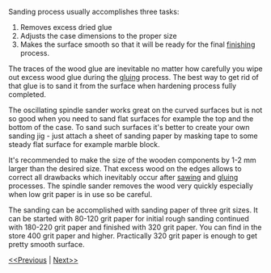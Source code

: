 Sanding process usually accomplishes three tasks:

1. Removes excess dried glue
2. Adjusts the case dimensions to the proper size
3. Makes the surface smooth so that it will be ready for the final [finishing](https://github.com/project-owner/Peppy/wiki/Finishing) process.

The traces of the wood glue are inevitable no matter how carefully you wipe out excess wood glue during the [gluing](https://github.com/project-owner/Peppy/wiki/Gluing) process. The best way to get rid of that glue is to sand it from the surface when hardening process fully completed. 

The oscillating spindle sander works great on the curved surfaces but is not so good when you need to sand flat surfaces for example the top and the bottom of the case. To sand such surfaces it's better to create your own sanding jig - just attach a sheet of sanding paper by masking tape to some steady flat surface for example marble block.

It's recommended to make the size of the wooden components by 1-2 mm larger than the desired size. That excess wood on the edges allows to correct all drawbacks which inevitably occur after [sawing](https://github.com/project-owner/Peppy/wiki/Sawing) and [gluing](https://github.com/project-owner/Peppy/wiki/Gluing) processes. The spindle sander removes the wood very quickly especially when low grit paper is in use so be careful. 

The sanding can be accomplished with sanding paper of three grit sizes. It can be started with 80-120 grit paper for initial rough sanding continued with 180-220 grit paper and finished with 320 grit paper. You can find in the store 400 grit paper and higher. Practically 320 grit paper is enough to get pretty smooth surface.

[<<Previous](https://github.com/project-owner/Peppy/wiki/Gluing) | [Next>>](https://github.com/project-owner/Peppy/wiki/Finishing)